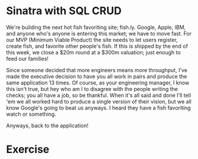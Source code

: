 # Sinatra with SQL CRUD

We're building the next hot fish favoriting site; fish.ly. Google, Apple, IBM, and anyone who's anyone is entering this market; we have to move fast. For our MVP (Minimum Viable Product) the site needs to let users register, create fish, and favorite other people's fish. If this is shipped by the end of this week, we close a $20m round at a $300m valuation; just enough to feed our families!

Since someone decided that more engineers means more throughput, I've made the executive decision to have you all work in pairs and produce the same application 13 times. Of course, as your engineering manager, I know this isn't true, but hey who am I to disagree with the people writing the checks; you all have a job, so be thankful. When it's all said and done I'll tell 'em we all worked hard to produce a single version of their vision, but we all know Google's going to beat us anyways. I heard they have a fish favoriting watch or something.

Anyways, back to the application!

# Exercise
